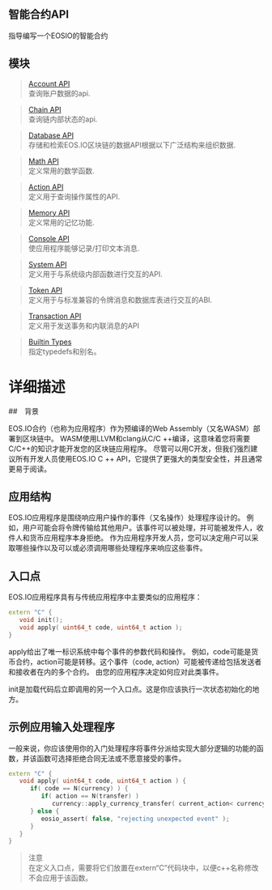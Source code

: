 智能合约API
---             

指导编写一个EOSIO的智能合约

模块
----
       
> [Account API](API/group-accountapi.md)    
查询账户数据的api.

> [Chain API]()  
查询链内部状态的api.

> [Database API](/API/group-databaseapi.md)      
存储和检索EOS.IO区块链的数据API根据以下广泛结构来组织数据.

> [Math API](/API/group-mathapi.md)      
定义常用的数学函数.

> [Action API](/API/group-actionapi.md)      
定义用于查询操作属性的API.

> [Memory API]()      
定义常用的记忆功能.

> [Console API](/API/group-consoleapi.md)      
使应用程序能够记录/打印文本消息.

> [System API](/API/group-systemapi.md)      
定义用于与系统级内部函数进行交互的API.

> [Token API](/API/group-tokenapi.md)      
定义用于与标准兼容的令牌消息和数据库表进行交互的ABI.

> [Transaction API](/API/group_transactionapi.md)      
定义用于发送事务和内联消息的API

> [Builtin Types](/API/group-types.md)      
指定typedefs和别名。


# 详细描述
##　背景

EOS.IO合约（也称为应用程序）作为预编译的Web Assembly（又名WASM）部署到区块链中。 WASM使用LLVM和clang从C/C ++编译，这意味着您将需要C/C++的知识才能开发您的区块链应用程序。 尽管可以用C开发，但我们强烈建议所有开发人员使用EOS.IO C ++ API，它提供了更强大的类型安全性，并且通常更易于阅读。

## 应用结构

EOS.IO应用程序是围绕响应用户操作的事件（又名操作）处理程序设计的。 例如，用户可能会将令牌传输给其他用户。该事件可以被处理，并可能被发件人，收件人和货币应用程序本身拒绝。
作为应用程序开发人员，您可以决定用户可以采取哪些操作以及可以或必须调用哪些处理程序来响应这些事件。

## 入口点

EOS.IO应用程序具有与传统应用程序中主要类似的应用程序：
```C++
extern "C" {
   void init();
   void apply( uint64_t code, uint64_t action );
}
```
apply给出了唯一标识系统中每个事件的参数代码和操作。 例如，code可能是货币合约，action可能是转移。这个事件（code, action）可能被传递给包括发送者和接收者在内的多个合约。 由您的应用程序决定如何应对此类事件。

init是加载代码后立即调用的另一个入口点。这是你应该执行一次状态初始化的地方。

## 示例应用输入处理程序

一般来说，你应该使用你的入门处理程序将事件分派给实现大部分逻辑的功能的函数，并该函数可选择拒绝合同无法或不愿意接受的事件。

```c++
extern "C" {
   void apply( uint64_t code, uint64_t action ) {
      if( code == N(currency) ) {
         if( action == N(transfer) ) 
            currency::apply_currency_transfer( current_action< currency::transfer >() );
      } else {
         eosio_assert( false, "rejecting unexpected event" );
      }
   }
}
```

> 注意   
     在定义入口点，需要将它们放置在extern“C”代码块中，以便c++名称修改不会应用于该函数。